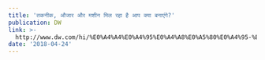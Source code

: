 ```yaml
---
title: 'तकनीक, औजार और मशीन मिल रहा है आप क्या बनाएंगे?'
publication: DW
link: >-
  http://www.dw.com/hi/%E0%A4%A4%E0%A4%95%E0%A4%A8%E0%A5%80%E0%A4%95-%E0%A4%94%E0%A4%9C%E0%A4%BE%E0%A4%B0-%E0%A4%94%E0%A4%B0-%E0%A4%AE%E0%A4%B6%E0%A5%80%E0%A4%A8-%E0%A4%AE%E0%A4%BF%E0%A4%B2-%E0%A4%B0%E0%A4%B9%E0%A4%BE-%E0%A4%B9%E0%A5%88-%E0%A4%86%E0%A4%AA-%E0%A4%95%E0%A5%8D%E0%A4%AF%E0%A4%BE-%E0%A4%AC%E0%A4%A8%E0%A4%BE%E0%A4%8F%E0%A4%82%E0%A4%97%E0%A5%87/a-43505514
date: '2018-04-24'
---
```


